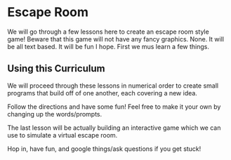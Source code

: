 # Escape Room

We will go through a few lessons here to create an escape room style game! Beware that this game will not have any fancy graphics. None. It will be all text based. It will be fun I hope. First we mus learn a few things.

## Using this Curriculum

We will proceed through these lessons in numerical order to create small programs that build off of one another, each covering a new idea.

Follow the directions and have some fun! Feel free to make it your own by changing up the words/prompts.

The last lesson will be actually building an interactive game which we can use to simulate a virtual escape room.

Hop in, have fun, and google things/ask questions if you get stuck!
